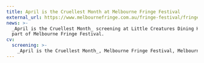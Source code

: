 ```yaml
---
title: April is the Cruellest Month at Melbourne Fringe Festival
external_url: https://www.melbournefringe.com.au/fringe-festival/fringe-film
news: >-
  _April is the Cruellest Month_ screening at Little Creatures Dining Hall as
  part of Melbourne Fringe Festival.
cv:
  screening: >-
    _April is the Cruellest Month_, Melbourne Fringe Festival, Melbourne
---
```

